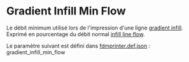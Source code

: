 # Gradient Infill Min Flow

Le débit minimum utilisé lors de l'impression d'une ligne [gradient infill](gradient_infill_type.md). Exprimé en pourcentage du débit normal [infill line flow](../material/infill_material_flow.md).

Le paramètre suivant est défini dans [fdmprinter.def.json](https://github.com/smartavionics/Cura/blob/mb-master/resources/definitions/fdmprinter.def.json) : gradient_infill_min_flow